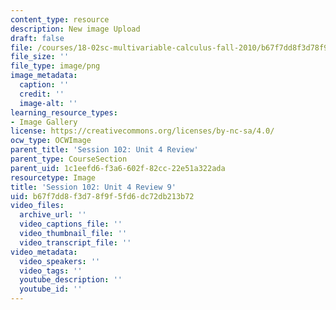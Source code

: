 ```yaml
---
content_type: resource
description: New image Upload
draft: false
file: /courses/18-02sc-multivariable-calculus-fall-2010/b67f7dd8f3d78f9f5fd6dc72db213b72_MIT18_02SC_L35Brds_15.png
file_size: ''
file_type: image/png
image_metadata:
  caption: ''
  credit: ''
  image-alt: ''
learning_resource_types:
- Image Gallery
license: https://creativecommons.org/licenses/by-nc-sa/4.0/
ocw_type: OCWImage
parent_title: 'Session 102: Unit 4 Review'
parent_type: CourseSection
parent_uid: 1c1eefd6-f3a6-602f-82cc-22e51a322ada
resourcetype: Image
title: 'Session 102: Unit 4 Review 9'
uid: b67f7dd8-f3d7-8f9f-5fd6-dc72db213b72
video_files:
  archive_url: ''
  video_captions_file: ''
  video_thumbnail_file: ''
  video_transcript_file: ''
video_metadata:
  video_speakers: ''
  video_tags: ''
  youtube_description: ''
  youtube_id: ''
---
```

